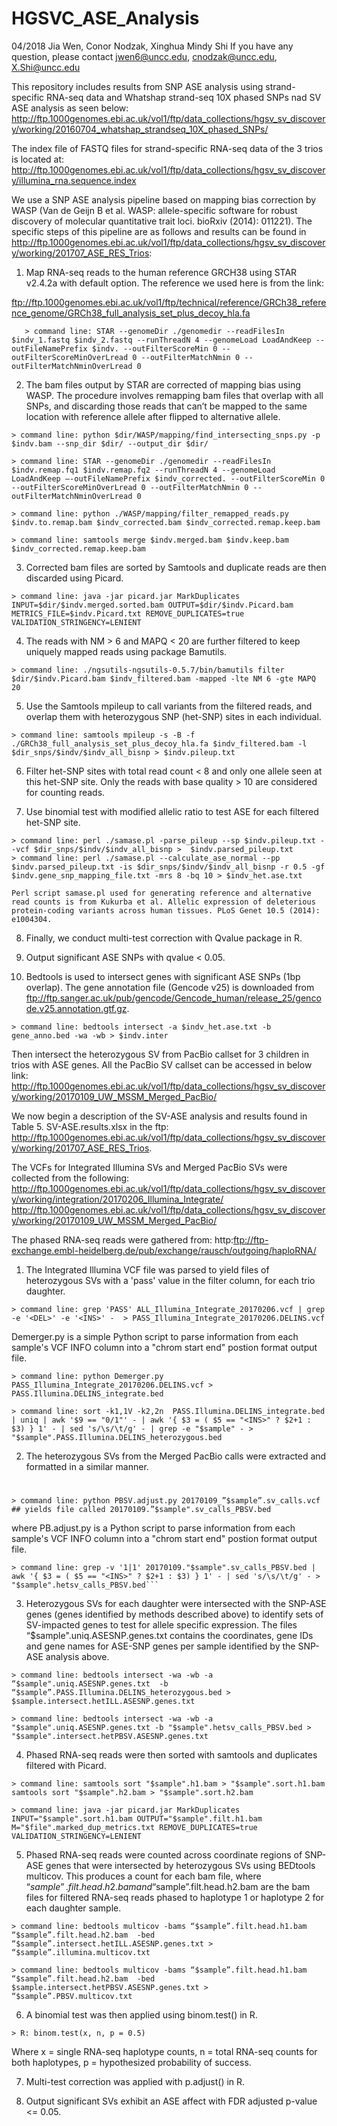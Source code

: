 # HGSVC_ASE_Analysis

04/2018
Jia Wen, Conor Nodzak, Xinghua Mindy Shi 
If you have any question, please contact jwen6@uncc.edu, cnodzak@uncc.edu, X.Shi@uncc.edu

This repository includes results from SNP ASE analysis using strand-specific RNA-seq data and Whatshap strand-seq 10X phased SNPs nad SV ASE analysis as seen below:
http://ftp.1000genomes.ebi.ac.uk/vol1/ftp/data_collections/hgsv_sv_discovery/working/20160704_whatshap_strandseq_10X_phased_SNPs/

The index file of FASTQ files for strand-specific RNA-seq data of the 3 trios is located at:
http://ftp.1000genomes.ebi.ac.uk/vol1/ftp/data_collections/hgsv_sv_discovery/illumina_rna.sequence.index


We use a SNP ASE analysis pipeline based on mapping bias correction by WASP (Van de Geijn B et al. WASP: allele-specific software for robust discovery of molecular quantitative trait loci. bioRxiv (2014): 011221). The specific steps of this pipeline are as follows and results can be found in http://ftp.1000genomes.ebi.ac.uk/vol1/ftp/data_collections/hgsv_sv_discovery/working/201707_ASE_RES_Trios:

1. Map RNA-seq reads to the human reference GRCH38 using STAR v2.4.2a with default option. The reference we used here is from the link:

ftp://ftp.1000genomes.ebi.ac.uk/vol1/ftp/technical/reference/GRCh38_reference_genome/GRCh38_full_analysis_set_plus_decoy_hla.fa

```
   > command line: STAR --genomeDir ./genomedir --readFilesIn $indv_1.fastq $indv_2.fastq --runThreadN 4 --genomeLoad LoadAndKeep --   outFileNamePrefix $indv. --outFilterScoreMin 0 --outFilterScoreMinOverLread 0 --outFilterMatchNmin 0 --outFilterMatchNminOverLread 0
```


2. The bam files output by STAR are corrected of mapping bias using WASP. The procedure involves remapping bam files that overlap with all SNPs, and discarding those reads that can’t be mapped to the same location with reference allele after flipped to alternative allele.

```
> command line: python $dir/WASP/mapping/find_intersecting_snps.py -p $indv.bam --snp_dir $dir/ --output_dir $dir/

> command line: STAR --genomeDir ./genomedir --readFilesIn $indv.remap.fq1 $indv.remap.fq2 --runThreadN 4 --genomeLoad LoadAndKeep —-outFileNamePrefix $indv_corrected. --outFilterScoreMin 0 --outFilterScoreMinOverLread 0 --outFilterMatchNmin 0 --outFilterMatchNminOverLread 0

> command line: python ./WASP/mapping/filter_remapped_reads.py $indv.to.remap.bam $indv_corrected.bam $indv_corrected.remap.keep.bam

> command line: samtools merge $indv.merged.bam $indv.keep.bam $indv_corrected.remap.keep.bam

```
3. Corrected bam files are sorted by Samtools and duplicate reads are then discarded using Picard.
```
> command line: java -jar picard.jar MarkDuplicates INPUT=$dir/$indv.merged.sorted.bam OUTPUT=$dir/$indv.Picard.bam METRICS_FILE=$indv.Picard.txt REMOVE_DUPLICATES=true VALIDATION_STRINGENCY=LENIENT
```

4. The reads with NM > 6 and MAPQ < 20 are further filtered to keep uniquely mapped reads using package Bamutils.

```
> command line: ./ngsutils-ngsutils-0.5.7/bin/bamutils filter $dir/$indv.Picard.bam $indv_filtered.bam -mapped -lte NM 6 -gte MAPQ 20
```

5. Use the Samtools mpileup to call variants from the filtered reads, and overlap them with heterozygous SNP (het-SNP) sites in each individual.

```
> command line: samtools mpileup -s -B -f ./GRCh38_full_analysis_set_plus_decoy_hla.fa $indv_filtered.bam -l $dir_snps/$indv/$indv_all_bisnp > $indv.pileup.txt
```

6. Filter het-SNP sites with total read count < 8 and only one allele seen at this het-SNP site. Only the reads with base quality > 10 are considered for counting reads.


7. Use binomial test with modified allelic ratio to test ASE for each filtered het-SNP site.
```
> command line: perl ./samase.pl -parse_pileup --sp $indv.pileup.txt --vcf $dir_snps/$indv/$indv_all_bisnp >  $indv.parsed_pileup.txt
> command line: perl ./samase.pl --calculate_ase_normal --pp $indv.parsed_pileup.txt -is $dir_snps/$indv/$indv_all_bisnp -r 0.5 -gf $indv.gene_snp_mapping_file.txt -mrs 8 -bq 10 > $indv_het.ase.txt

Perl script samase.pl used for generating reference and alternative read counts is from Kukurba et al. Allelic expression of deleterious protein-coding variants across human tissues. PLoS Genet 10.5 (2014): e1004304.
```
8. Finally, we conduct multi-test correction with Qvalue package in R.

9. Output significant ASE SNPs with qvalue < 0.05.

10. Bedtools is used to intersect genes with significant ASE SNPs (1bp overlap). The gene annotation file (Gencode v25) is downloaded from ftp://ftp.sanger.ac.uk/pub/gencode/Gencode_human/release_25/gencode.v25.annotation.gtf.gz. 

```
> command line: bedtools intersect -a $indv_het.ase.txt -b gene_anno.bed -wa -wb > $indv.inter
```

Then intersect the heterozygous SV from PacBio callset for 3 children in trios with ASE genes. All the PacBio SV callset can be accessed in below link:
http://ftp.1000genomes.ebi.ac.uk/vol1/ftp/data_collections/hgsv_sv_discovery/working/20170109_UW_MSSM_Merged_PacBio/


We now begin a description of the SV-ASE analysis and results found in Table 5. SV-ASE.results.xlsx in the ftp: http://ftp.1000genomes.ebi.ac.uk/vol1/ftp/data_collections/hgsv_sv_discovery/working/201707_ASE_RES_Trios.

The VCFs for Integrated Illumina SVs and Merged PacBio SVs were collected from the following: 
http://ftp.1000genomes.ebi.ac.uk/vol1/ftp/data_collections/hgsv_sv_discovery/working/integration/20170206_Illumina_Integrate/
http://ftp.1000genomes.ebi.ac.uk/vol1/ftp/data_collections/hgsv_sv_discovery/working/20170109_UW_MSSM_Merged_PacBio/

The phased RNA-seq reads were gathered from: 
http:ftp://ftp-exchange.embl-heidelberg.de/pub/exchange/rausch/outgoing/haploRNA/

1. The Integrated Illumina VCF file was parsed to yield files of heterozygous SVs with a 'pass' value in the filter column, for each trio daughter.

```
> command line: grep 'PASS' ALL_Illumina_Integrate_20170206.vcf | grep -e '<DEL>' -e '<INS>' -  > PASS_Illumina_Integrate_20170206.DELINS.vcf
```
Demerger.py is a simple Python script to parse information from each sample's VCF INFO column into a "chrom start end" postion format output file. 
```
> command line: python Demerger.py PASS_Illumina_Integrate_20170206.DELINS.vcf > PASS.Illumina.DELINS_integrate.bed

> command line: sort -k1,1V -k2,2n  PASS.Illumina.DELINS_integrate.bed | uniq | awk '$9 == "0/1"' - | awk '{ $3 = ( $5 == "<INS>" ? $2+1 : $3) } 1' - | sed 's/\s/\t/g' - | grep -e "$sample" - > "$sample".PASS.Illumina.DELINS_heterozygous.bed
```

2. The heterozygous SVs from the Merged PacBio calls were extracted and formatted in a similar manner.
#
```
> command line: python PBSV.adjust.py 20170109_”$sample”.sv_calls.vcf  ## yields file called 20170109.”$sample".sv_calls_PBSV.bed
```
where PB.adjust.py is a Python script to parse information from each sample's VCF INFO column into a "chrom start end" postion format output file. 
```
> command line: grep -v '1|1' 20170109."$sample".sv_calls_PBSV.bed | awk '{ $3 = ( $5 == "<INS>" ? $2+1 : $3) } 1' - | sed 's/\s/\t/g' - > "$sample".hetsv_calls_PBSV.bed```		
```
3. Heterozygous SVs for each daughter were intersected with the SNP-ASE genes (genes identified by methods described above) to identify sets of SV-impacted genes to test for allele specific expression. The files “$sample".uniq.ASESNP.genes.txt contains the coordinates, gene IDs and gene names for ASE-SNP genes per sample identified by the SNP-ASE analysis above.
```
> command line: bedtools intersect -wa -wb -a “$sample".uniq.ASESNP.genes.txt  -b “$sample”.PASS.Illumina.DELINS_heterozygous.bed > $sample.intersect.hetILL.ASESNP.genes.txt

> command line: bedtools intersect -wa -wb -a "$sample".uniq.ASESNP.genes.txt -b "$sample".hetsv_calls_PBSV.bed > "$sample".intersect.hetPBSV.ASESNP.genes.txt
```
						 
4. Phased RNA-seq reads were then sorted with samtools and duplicates filtered with Picard. 
```
> command line: samtools sort "$sample".h1.bam > "$sample".sort.h1.bam  samtools sort "$sample".h2.bam > "$sample".sort.h2.bam

> command line: java -jar picard.jar MarkDuplicates INPUT="$sample".sort.h1.bam OUTPUT="$sample".filt.h1.bam M="$file".marked_dup_metrics.txt REMOVE_DUPLICATES=true VALIDATION_STRINGENCY=LENIENT
```

5. Phased RNA-seq reads were counted across coordinate regions of SNP-ASE genes that were intersected by heterozygous SVs using BEDtools multicov. This produces a count for each bam file, where “$sample”.filt.head.h2.bam and “$sample”.filt.head.h2.bam are the bam files for filtered RNA-seq reads phased to haplotype 1 or haplotype 2 for each daughter sample. 
```
> command line: bedtools multicov -bams “$sample”.filt.head.h1.bam “$sample”.filt.head.h2.bam  -bed “$sample”.intersect.hetILL.ASESNP.genes.txt > “$sample”.illumina.multicov.txt

> command line: bedtools multicov -bams “$sample”.filt.head.h1.bam “$sample”.filt.head.h2.bam  -bed $sample.intersect.hetPBSV.ASESNP.genes.txt > “$sample”.PBSV.multicov.txt
```

6. A binomial test was then applied using binom.test() in R. 
```
> R: binom.test(x, n, p = 0.5)
```
Where x = single RNA-seq haplotype counts, n = total RNA-seq counts for both haplotypes, p = hypothesized probability of success.

7. Multi-test correction was applied with p.adjust() in R.

8. Output significant SVs exhibit an ASE affect with FDR adjusted p-value <= 0.05.
